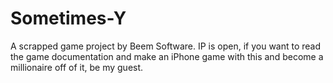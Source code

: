 Sometimes-Y
===========

A scrapped game project by Beem Software. IP is open, if you want to read the game documentation and make an iPhone game with this and become a millionaire off of it, be my guest.